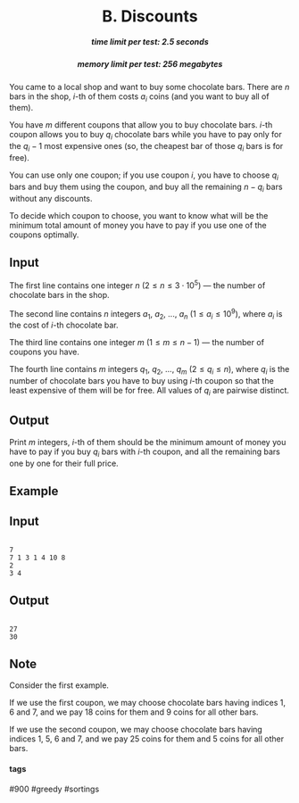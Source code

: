 <h1 style='text-align: center;'> B. Discounts</h1>

<h5 style='text-align: center;'>time limit per test: 2.5 seconds</h5>
<h5 style='text-align: center;'>memory limit per test: 256 megabytes</h5>

You came to a local shop and want to buy some chocolate bars. There are $n$ bars in the shop, $i$-th of them costs $a_i$ coins (and you want to buy all of them).

You have $m$ different coupons that allow you to buy chocolate bars. $i$-th coupon allows you to buy $q_i$ chocolate bars while you have to pay only for the $q_i - 1$ most expensive ones (so, the cheapest bar of those $q_i$ bars is for free).

You can use only one coupon; if you use coupon $i$, you have to choose $q_i$ bars and buy them using the coupon, and buy all the remaining $n - q_i$ bars without any discounts.

To decide which coupon to choose, you want to know what will be the minimum total amount of money you have to pay if you use one of the coupons optimally.

## Input

The first line contains one integer $n$ ($2 \le n \le 3 \cdot 10^5$) — the number of chocolate bars in the shop.

The second line contains $n$ integers $a_1$, $a_2$, ..., $a_n$ ($1 \le a_i \le 10^9$), where $a_i$ is the cost of $i$-th chocolate bar.

The third line contains one integer $m$ ($1 \le m \le n - 1$) — the number of coupons you have.

The fourth line contains $m$ integers $q_1$, $q_2$, ..., $q_m$ ($2 \le q_i \le n$), where $q_i$ is the number of chocolate bars you have to buy using $i$-th coupon so that the least expensive of them will be for free. All values of $q_i$ are pairwise distinct.

## Output

Print $m$ integers, $i$-th of them should be the minimum amount of money you have to pay if you buy $q_i$ bars with $i$-th coupon, and all the remaining bars one by one for their full price.

## Example

## Input


```

7
7 1 3 1 4 10 8
2
3 4

```
## Output


```

27
30

```
## Note

Consider the first example.

If we use the first coupon, we may choose chocolate bars having indices $1$, $6$ and $7$, and we pay $18$ coins for them and $9$ coins for all other bars.

If we use the second coupon, we may choose chocolate bars having indices $1$, $5$, $6$ and $7$, and we pay $25$ coins for them and $5$ coins for all other bars.



#### tags 

#900 #greedy #sortings 